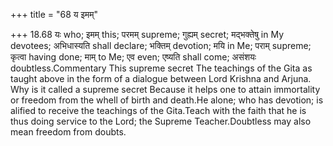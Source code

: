 +++
title = "68 य इमम्"

+++
18.68 यः who; इमम् this; परमम् supreme; गुह्यम् secret; मद्भक्तेषु in My
devotees; अभिधास्यति shall declare; भक्तिम् devotion; मयि in Me; पराम्
supreme; कृत्वा having done; माम् to Me; एव even; एष्यति shall come;
असंशयः doubtless.Commentary This supreme secret The teachings of the
Gita as taught above in the form of a dialogue between Lord Krishna and
Arjuna. Why is it called a supreme secret Because it helps one to attain
immortality or freedom from the whell of birth and death.He alone; who
has devotion; is alified to receive the teachings of the Gita.Teach with
the faith that he is thus doing service to the Lord; the Supreme
Teacher.Doubtless may also mean freedom from doubts.
